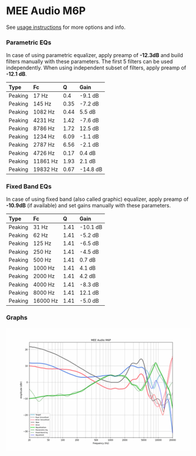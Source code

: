 # MEE Audio M6P
See [usage instructions](https://github.com/jaakkopasanen/AutoEq#usage) for more options and info.

### Parametric EQs
In case of using parametric equalizer, apply preamp of **-12.3dB** and build filters manually
with these parameters. The first 5 filters can be used independently.
When using independent subset of filters, apply preamp of **-12.1 dB**.

| Type    | Fc       |    Q | Gain     |
|:--------|:---------|:-----|:---------|
| Peaking | 17 Hz    | 0.4  | -9.1 dB  |
| Peaking | 145 Hz   | 0.35 | -7.2 dB  |
| Peaking | 1082 Hz  | 0.44 | 5.5 dB   |
| Peaking | 4231 Hz  | 1.42 | -7.6 dB  |
| Peaking | 8786 Hz  | 1.72 | 12.5 dB  |
| Peaking | 1234 Hz  | 6.09 | -1.1 dB  |
| Peaking | 2787 Hz  | 6.56 | -2.1 dB  |
| Peaking | 4726 Hz  | 0.17 | 0.4 dB   |
| Peaking | 11861 Hz | 1.93 | 2.1 dB   |
| Peaking | 19832 Hz | 0.67 | -14.8 dB |

### Fixed Band EQs
In case of using fixed band (also called graphic) equalizer, apply preamp of **-10.9dB**
(if available) and set gains manually with these parameters.

| Type    | Fc       |    Q | Gain     |
|:--------|:---------|:-----|:---------|
| Peaking | 31 Hz    | 1.41 | -10.1 dB |
| Peaking | 62 Hz    | 1.41 | -5.2 dB  |
| Peaking | 125 Hz   | 1.41 | -6.5 dB  |
| Peaking | 250 Hz   | 1.41 | -4.5 dB  |
| Peaking | 500 Hz   | 1.41 | 0.7 dB   |
| Peaking | 1000 Hz  | 1.41 | 4.1 dB   |
| Peaking | 2000 Hz  | 1.41 | 4.2 dB   |
| Peaking | 4000 Hz  | 1.41 | -8.3 dB  |
| Peaking | 8000 Hz  | 1.41 | 12.1 dB  |
| Peaking | 16000 Hz | 1.41 | -5.0 dB  |

### Graphs
![](./MEE%20Audio%20M6P.png)
